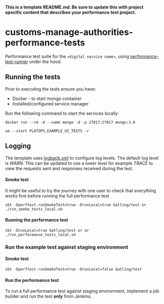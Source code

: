 **This is a template README.md.  Be sure to update this with project specific content that describes your performance test project.**

# customs-manage-authorities-performance-tests
Performance test suite for the `<digital service name>`, using [performance-test-runner](https://github.com/hmrc/performance-test-runner) under the hood.


## Running the tests

Prior to executing the tests ensure you have:

* Docker - to start mongo container
* Installed/configured service manager

Run the following command to start the services locally:
```
docker run --rm -d --name mongo -d -p 27017:27017 mongo:3.6

sm --start PLATOPS_EXAMPLE_UI_TESTS -r
```

## Logging

The template uses [logback.xml](src/test/resources) to configure log levels. The default log level is *WARN*. This can be updated to use a lower level for example *TRACE* to view the requests sent and responses received during the test.

#### Smoke test

It might be useful to try the journey with one user to check that everything works fine before running the full performance test
```
sbt -Dperftest.runSmokeTest=true -DrunLocal=true Gatling/test or ./run_smoke_tests_local.sh
```

#### Running the performance test
```
sbt -DrunLocal=true Gatling/test or or ./run_performance_tests_local.sh
```
### Run the example test against staging environment

#### Smoke test
```
sbt -Dperftest.runSmokeTest=true -DrunLocal=false Gatling/test
```

#### Run the performance test

To run a full performance test against staging environment, implement a job builder and run the test **only** from Jenkins.
